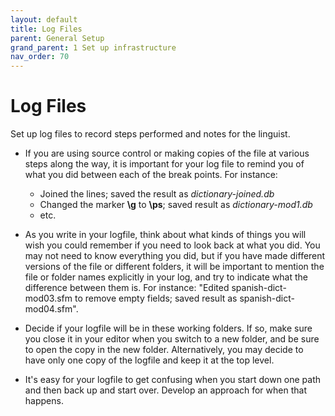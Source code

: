 ```yaml
---
layout: default
title: Log Files
parent: General Setup
grand_parent: 1 Set up infrastructure
nav_order: 70
---
```

# Log Files

Set up log files to record steps performed and notes for the linguist.

 - If you are using source control or making copies of the file at various steps along the way, it is important for your log file to remind you of what you did between each of the break points.  For instance:

   - Joined the lines; saved the result as *dictionary-joined.db*
   - Changed the marker **\\g** to **\\ps**; saved result as *dictionary-mod1.db*
   - etc.

 - As you write in your logfile, think about what kinds of things you will wish you could remember if you need to look back at what you did.  You may not need to know everything you did, but if you have made different versions of the file or different folders, it will be important to mention the file or folder names explicitly in your log, and try to indicate what the difference between them is.  For instance:  "Edited spanish-dict-mod03.sfm to remove empty fields; saved result as spanish-dict-mod04.sfm".

 - Decide if your logfile will be in these working folders.  If so, make sure you close it in your editor when you switch to a new folder, and be sure to open the copy in the new folder.  Alternatively, you may decide to have only one copy of the logfile and keep it at the top level.

 - It's easy for your logfile to get confusing when you start down one path and then back up and start over.  Develop an approach for when that happens.
